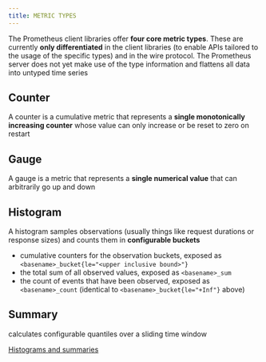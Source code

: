 ```yaml
---
title: METRIC TYPES
---
```


The Prometheus client libraries offer **four core metric types**. These are currently **only differentiated** in the client libraries (to enable APIs tailored to the usage of the specific types) and in the wire protocol. The Prometheus server does not yet make use of the type information and flattens all data into untyped time series

## Counter

A counter is a cumulative metric that represents a **single monotonically increasing counter** whose value can only increase or be reset to zero on restart

## Gauge

A gauge is a metric that represents a **single numerical value** that can arbitrarily go up and down

## Histogram

A histogram samples observations (usually things like request durations or response sizes) and counts them in **configurable buckets**

- cumulative counters for the observation buckets, exposed as `<basename>_bucket{le="<upper inclusive bound>"}`
- the total sum of all observed values, exposed as `<basename>_sum`
- the count of events that have been observed, exposed as `<basename>_count` (identical to `<basename>_bucket{le="+Inf"}` above)

## Summary

calculates configurable quantiles over a sliding time window

[Histograms and summaries](https://prometheus.io/docs/practices/histograms/)
